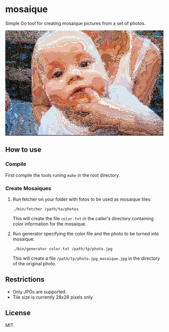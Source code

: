 mosaique
========

Simple Go tool for creating mosaique pictures from a set of photos.

![mosaique-sample](https://github.com/chmllr/mosaique/raw/master/mosaique.jpg)

How to use
----------

### Compile

First compile the tools runing `make` in the root directory.

### Create Mosaiques

1. Run fetcher on your folder with fotos to be used as mosaique tiles:

       ./bin/fetcher /path/to/photos

    This will create the file `color.txt` in the caller's directory containing color information for the mosaique.
2. Run generator specifying the color file and the photo to be turned into mosaique:

       ./bin/generator color.txt /path/tp/photo.jpg

    This will create a file `/path/tp/photo.jpg_mosaique.jpg` in the directory of the original photo.

Restrictions
------------

- Only JPGs are supported.
- Tile size is currently 28x28 pixels only.

License
-------

MIT.